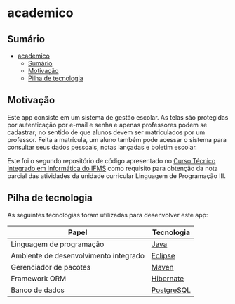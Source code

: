 # academico

## Sumário

- [academico](#academico)
  - [Sumário](#sumário)
  - [Motivação](#motivação)
  - [Pilha de tecnologia](#pilha-de-tecnologia)

## Motivação

Este app consiste em um sistema de gestão escolar. As telas são protegidas por autenticação por e-mail e senha e apenas professores podem se cadastrar; no sentido de que alunos devem ser matriculados por um professor. Feita a matrícula, um aluno também pode acessar o sistema para consultar seus dados pessoais, notas lançadas e boletim escolar.

Este foi o segundo repositório de código apresentado no [Curso Técnico Integrado em Informática do IFMS](https://www.ifms.edu.br/campi/campus-aquidauana/cursos/integrado/informatica) como requisito para obtenção da nota parcial das atividades da unidade curricular Linguagem de Programação III.

## Pilha de tecnologia

As seguintes tecnologias foram utilizadas para desenvolver este app:

| Papel | Tecnologia |
|-|-|
| Linguagem de programação | [Java](https://www.java.com/pt-BR/) |
| Ambiente de desenvolvimento integrado | [Eclipse](https://www.eclipse.org/downloads/) |
| Gerenciador de pacotes | [Maven](https://maven.apache.org/) |
| Framework ORM | [Hibernate](https://hibernate.org/) |
| Banco de dados | [PostgreSQL](https://www.postgresql.org/) |
